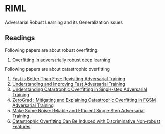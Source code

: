 # RIML
Adversarial Robust Learning and its Generalization Issues 

## Readings
Following papers are about robust overfitting:
1.  [Overfitting in adversarially robust deep learning](https://arxiv.org/abs/2002.11569)

Following papers are about catastrophic overfitting:

1.  [Fast is Better Than Free: Revisiting Adversarial Training](https://arxiv.org/abs/2001.03994)
2.  [Understanding and Improving Fast Adversarial Training](https://arxiv.org/abs/2007.02617)
3.  [Understanding Catastrophic Overfitting in Single-step Adversarial Training](https://arxiv.org/abs/2010.01799)
4.  [ZeroGrad : Mitigating and Explaining Catastrophic Overfitting in FGSM Adversarial Training](https://arxiv.org/abs/2103.15476)
5.  [Make Some Noise: Reliable and Efficient Single-Step Adversarial Training](https://arxiv.org/abs/2202.01181)
6.  [Catastrophic Overfitting Can Be Induced with Discriminative Non-robust Features](https://arxiv.org/abs/2206.08242)
